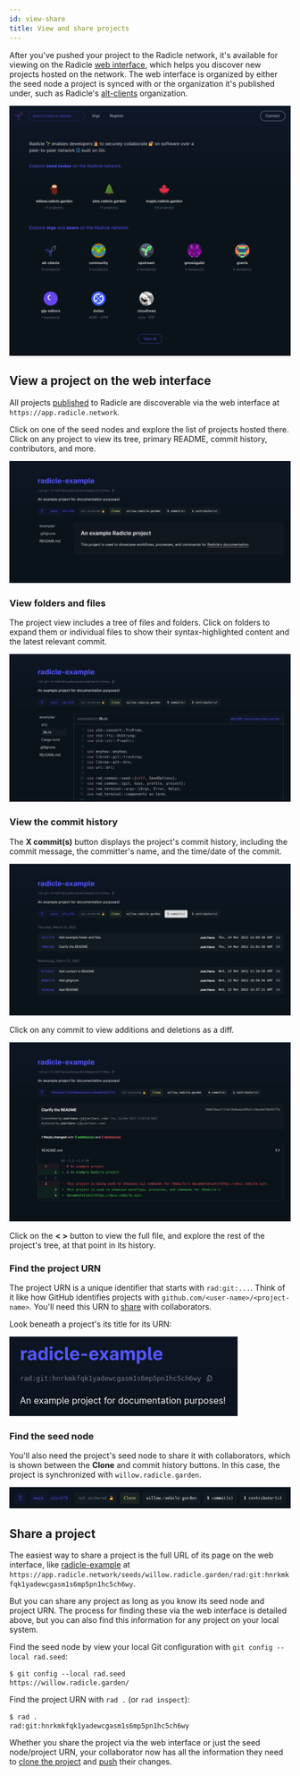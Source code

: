 ```yaml
---
id: view-share
title: View and share projects
---
```


After you've pushed your project to the Radicle network, it's available for viewing on the Radicle [web
interface](https://app.radicle.network), which helps you discover new projects hosted on the network. The web interface
is organized by either the seed node a project is synced with or the organization it's published under, such as
Radicle's [alt-clients](https://app.radicle.network/alt-clients.radicle.eth) organization.

![The Radicle web interface for viewing a published project](/img/web-interface.png)

## View a project on the web interface

All projects [published](create.md) to Radicle are discoverable via the web interface at `https://app.radicle.network`.

Click on one of the seed nodes and explore the list of projects hosted there. Click on any project to view its tree,
primary README, commit history, contributors, and more.

![Viewing a specific project with the web interface](/img/web-interface_project.png)

### View folders and files

The project view includes a tree of files and folders. Click on folders to expand them or individual files to show their
syntax-highlighted content and the latest relevant commit.

![Viewing a project's files](/img/web-interface_files.png)

### View the commit history

The **X commit(s)** button displays the project's commit history, including the commit message, the committer's name,
and the time/date of the commit.

![Viewing the commit history](/img/web-interface_commits.png)

Click on any commit to view additions and deletions as a diff.

![Viewing a single commit](/img/web-interface_commit-changes.png)

Click on the **< >** button to view the full file, and explore the rest of the project's tree, at that point in its
history.

### Find the project URN

The project URN is a unique identifier that starts with `rad:git:...`. Think of it like how GitHub identifies projects
with `github.com/<user-name>/<project-name>`. You'll need this URN to [share](#share-a-project) with collaborators.

Look beneath a project's its title for its URN:

![A project URN discovered in the web interface](/img/web-interface_urn.png)

### Find the seed node

You'll also need the project's seed node to share it with collaborators, which is shown between the **Clone** and commit
history buttons. In this case, the project is synchronized with `willow.radicle.garden`.

![A project's seed node in the web interface](/img/web-interface_seed.png)

## Share a project

The easiest way to share a project is the full URL of its page on the web interface, like
[radicle-example](https://app.radicle.network/seeds/willow.radicle.garden/rad:git:hnrkmkfqk1yadewcgasm1s6mp5pn1hc5ch6wy)
at `https://app.radicle.network/seeds/willow.radicle.garden/rad:git:hnrkmkfqk1yadewcgasm1s6mp5pn1hc5ch6wy`.

But you can share any project as long as you know its seed node and project URN. The process for finding these via the
web interface is detailed above, but you can also find this information for any project on your local system.

Find the seed node by view your local Git configuration with `git config --local rad.seed`:

```
$ git config --local rad.seed
https://willow.radicle.garden/
```

Find the project URN with `rad .` (or `rad inspect`):

```
$ rad .
rad:git:hnrkmkfqk1yadewcgasm1s6mp5pn1hc5ch6wy
```

Whether you share the project via the web interface or just the seed node/project URN, your collaborator now has all the
information they need to [clone the project](clone.md) and [push](push.md) their changes.
